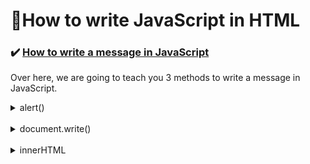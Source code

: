 # :triangular_flag_on_post:How to write JavaScript in HTML

### :heavy_check_mark: <ins>How to write a message in JavaScript</ins>

Over here, we are going to teach you 3 methods to write a message in JavaScript.

<details><summary> alert()</summary>
<br>

```javascript
    alert('Hello World');
``` 
> This will be the output in your browser
>> ![](.gitbook/assets/image%20%289%29.png)
<br><hr>
</details>

<br>

<details><summary> document.write() </summary>
<br>

```javascript
    document.write("Hello World");
```

> This will be the output in your browser
>> ![](.gitbook/assets/image%20%2815%29.png)
<br><hr>
</details>

<br>

<details><summary> innerHTML </summary>
<br>

**`innerHTML`** has to be tagged along with the element that you want to change using a query selector.

<br>

> :information_source:  In this section, the query selector that you will learn is **`getElementById()`**
<br><hr>

If i were to modify the message in `<p>` with `id='change'`to "Hello World", I can choose the element by using `getElementById("change")`and assign it with the value I want.

<br>

```HTML
    <!DOCTYPE html>
    <html>
        <head>
            <title>InnerHTML</title>
        </head>

        <body>
            <p>This is line 1</p>
            <p id='change'>This is line 2</p>

            <script>
                document.getElementById('change').innerHTML = 'Hello World';
            </script>

        </body>
    </html>
```
<br>

<!-- | <ins>Before adding <script></ins> | <ins>After adding <script></ins> |
|---|---|
| ![](.gitbook/assets/gitbook_innerhtml_before.jpg) | ![](.gitbook/assets/gitbook_innerhtml_after.jpg) | -->

<details><summary><ins>Before adding <script></ins></summary>
<br> 

> ![](.gitbook/assets/gitbook_innerhtml_before.jpg)
<br><hr>
</details>

<details><summary><ins>After adding <script></ins></summary>
<br>

> ![](.gitbook/assets/gitbook_innerhtml_after.jpg) |
<br><hr>
</details>

</details>

### :heavy_check_mark: <ins>To write JavaScript in a HTML file</ins>

We need to include **`<script>   </script>`** in the **`<body>`** of the HTML element.

```HTML
<!DOCTYPE html>
<html>
    <head>
        <title>This is the HTML Page</title>
    </head>

    <body>
        <p>Let's try writing JavaScript in HTML!</p>
        <p id='this'>Try This!</p>

        <script>
            alert('Hello World');
            document.write('I love WebLaunch');
            document.getElementById('this').innerHTML='Change to This!';
            
        </script>

    </body>
</html>
```

<!-- > These are the outputs:<br>

| alert\(\'Hello World\'\); | document.write\(\'I love WebLaunch\'\); | document.getElementById\(\'this\'\).innerHTML=\'Change to This!\'; |
|---|---|--|
| ![](.gitbook/assets/gitbook_js_html_2.jpg) | ![](.gitbook/assets/gitbook_js_html_1.jpg) | ![](.gitbook/assets/gitbook_js_html_3.jpg) | -->


>These are the outputs:<br>

<details><summary> alert('Hello World'); </summary><br>  
    
![](.gitbook/assets/gitbook_js_html_2.jpg) </details>

<details><summary> document.write('I love WebLaunch'); </summary><br>

![](.gitbook/assets/gitbook_js_html_1.jpg) </details>

<details><summary> document.getElementById('this').innerHTML='Change to This!'; </summary><br>

![](.gitbook/assets/gitbook_js_html_3.jpg) |</details>


<br><br><br>
<hr>

[:arrow_backward: Previous Page : JavaScript :triangular_flag_on_post:](javascript.md)  &nbsp;&nbsp;&nbsp;&nbsp;&nbsp;&nbsp;&nbsp;&nbsp;&nbsp;&nbsp;&nbsp;&nbsp;&nbsp;&nbsp;&nbsp;&nbsp;&nbsp;&nbsp;&nbsp;&nbsp;&nbsp;&nbsp;&nbsp;&nbsp;&nbsp;&nbsp;&nbsp;&nbsp;&nbsp;&nbsp;&nbsp;&nbsp;&nbsp;&nbsp;&nbsp;&nbsp;&nbsp;&nbsp;&nbsp;&nbsp;&nbsp;&nbsp;&nbsp;&nbsp;&nbsp;&nbsp;[:house_with_garden:](README.md)&nbsp;&nbsp;&nbsp;&nbsp;&nbsp;&nbsp;&nbsp;&nbsp;&nbsp;&nbsp;&nbsp;&nbsp;&nbsp;&nbsp;&nbsp;&nbsp;&nbsp;&nbsp;&nbsp;&nbsp;&nbsp;&nbsp;&nbsp;&nbsp;&nbsp;&nbsp;&nbsp;&nbsp;&nbsp;&nbsp;&nbsp;&nbsp;&nbsp;&nbsp;&nbsp;&nbsp;&nbsp;&nbsp;&nbsp;&nbsp;&nbsp;&nbsp;&nbsp;&nbsp;&nbsp;&nbsp;    [:arrow_forward: Next Page : Basics of JavaScript : Variables :unlock:](basics-of-javascript/variables.md)

